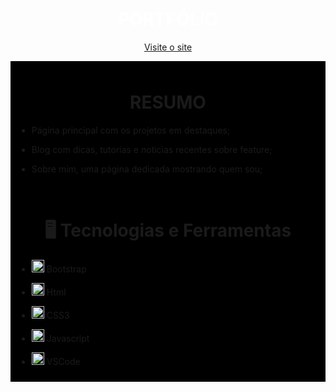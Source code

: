 
<div align="center" style="color:white">

<h1>
    PORTFÓLIO
</h1>

<!-- Aqui será a imagem da página inicial  -->
<!-- <img src="" />  -->

[Visite o site](https://google.com)

</div>



<div display="inline-block" style="background-color: black; padding:10px">

<h1 align="center">RESUMO</h1>

- Página principal com os projetos em destaques;

- Blog com dicas, tutorias e noticias recentes sobre feature;

- Sobre mim, uma página dedicada mostrando quem sou;

</br>

<h1 align="center"> 🖥️ Tecnologias e Ferramentas</h1>

- <img width="20px" src="https://cdn.jsdelivr.net/gh/devicons/devicon/icons/bootstrap/bootstrap-original.svg" /> Bootstrap
          
- <img width="20px" src="https://cdn.jsdelivr.net/gh/devicons/devicon/icons/html5/html5-original.svg" /> Html

- <img width="20px" src="https://cdn.jsdelivr.net/gh/devicons/devicon/icons/css3/css3-original.svg" /> CSS3

- <img width="20px" src="https://cdn.jsdelivr.net/gh/devicons/devicon/icons/javascript/javascript-plain.svg" /> Javascript

- <img width="20px" src="https://cdn.jsdelivr.net/gh/devicons/devicon/icons/vscode/vscode-original.svg" /> VSCode

</div>


